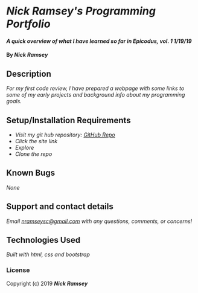 # _Nick Ramsey's Programming Portfolio_

#### _A quick overview of what I have learned so far in Epicodus, vol. 1 1/19/19_

#### By _**Nick Ramsey**_

## Description

_For my first code review, I have prepared a webpage with some links to some of my early projects and background info about my programming goals._

## Setup/Installation Requirements

* _Visit my git hub repository: <a href="https://github.com/NickRamsey6/programming-portfolio.git">GitHub Repo</a>_
* _Click the site link_
* _Explore_
* _Clone the repo_


## Known Bugs

_None_

## Support and contact details

_Email nramseysc@gmail.com with any questions, comments, or concerns!_

## Technologies Used

_Built with html, css and bootstrap_

### License

Copyright (c) 2019 **_Nick Ramsey_**
